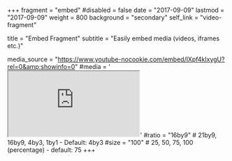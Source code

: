 +++
fragment = "embed"
#disabled = false
date = "2017-09-09"
lastmod = "2017-09-09"
weight = 800
background = "secondary"
self_link = "video-fragment"

title = "Embed Fragment"
subtitle = "Easily embed media (videos, iframes etc.)"

media_source = "https://www.youtube-nocookie.com/embed/lXpf4kIxygU?rel=0&amp;showinfo=0"
#media = '<iframe class="embed-responsive-item" src="https://www.youtube-nocookie.com/embed/lXpf4kIxygU?rel=0&amp;showinfo=0" allowfullscreen></iframe>'
#ratio = "16by9" # 21by9, 16by9, 4by3, 1by1 - Default: 4by3
#size = "100" # 25, 50, 75, 100 (percentage) - default: 75
+++